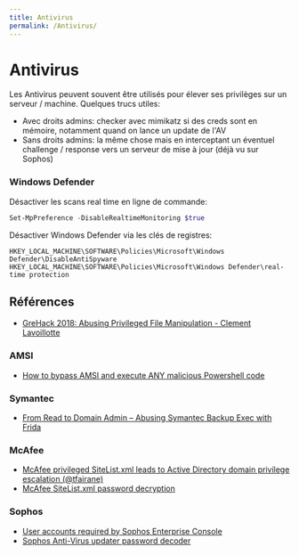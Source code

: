 ```yaml
---
title: Antivirus
permalink: /Antivirus/
---
```


# Antivirus

Les Antivirus peuvent souvent être utilisés pour élever ses privilèges sur un serveur / machine. Quelques trucs utiles:

- Avec droits admins: checker avec mimikatz si des creds sont en mémoire, notamment quand on lance un update de l'AV
- Sans droits admins: la même chose mais en interceptant un éventuel challenge / response vers un serveur de mise à jour (déjà vu sur Sophos)

### Windows Defender

Désactiver les scans real time en ligne de commande:

``` powershell
Set-MpPreference -DisableRealtimeMonitoring $true
```

Désactiver Windows Defender via les clés de registres:
``` text
HKEY_LOCAL_MACHINE\SOFTWARE\Policies\Microsoft\Windows Defender\DisableAntiSpyware
HKEY_LOCAL_MACHINE\SOFTWARE\Policies\Microsoft\Windows Defender\real-time protection
```

## Références

- [GreHack 2018: Abusing Privileged File Manipulation - Clement Lavoillotte](https://www.youtube.com/watch?v=OfPTkx36EWs)

### AMSI
- [How to bypass AMSI and execute ANY malicious Powershell code](https://0x00-0x00.github.io/research/2018/10/28/How-to-bypass-AMSI-and-Execute-ANY-malicious-powershell-code.html)

### Symantec

-   [From Read to Domain Admin – Abusing Symantec Backup Exec with Frida](https://blog.silentsignal.eu/2014/02/27/from-read-to-domain-admin-abusing-symantec-backup-exec-with-frida/)

### McAfee

- [McAfee privileged SiteList.xml leads to Active Directory domain privilege escalation (@tfairane)](https://github.com/tfairane/HackStory/blob/8aadea725c1572a19a3959184fc0dd8f591510e4/McAfeePrivesc.md)
- [McAfee SiteList.xml password decryption](https://funoverip.net/2016/02/mcafee-sitelist-xml-password-decryption/)

### Sophos

- [User accounts required by Sophos Enterprise Console](https://community.sophos.com/kb/en-us/113954)
- [Sophos Anti-Virus updater password decoder](https://github.com/aurainfosec/sophos-pw-decoder)
